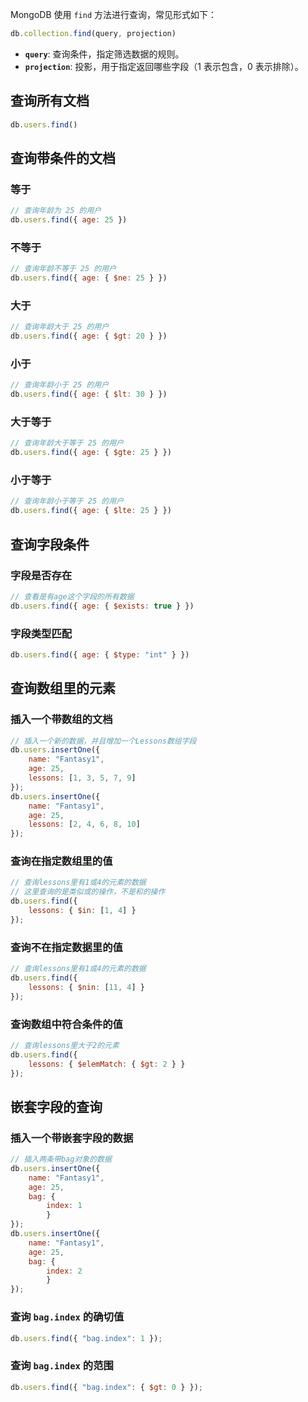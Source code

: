 MongoDB 使用 `find` 方法进行查询，常见形式如下：

```javascript
db.collection.find(query, projection)
```

- **`query`**: 查询条件，指定筛选数据的规则。
- **`projection`**: 投影，用于指定返回哪些字段（1 表示包含，0 表示排除）。

## 查询所有文档

```javascript
db.users.find()
```

## 查询带条件的文档

### 等于

```javascript
// 查询年龄为 25 的用户
db.users.find({ age: 25 })
```

### 不等于

```javascript
// 查询年龄不等于 25 的用户
db.users.find({ age: { $ne: 25 } })
```

### 大于

```javascript
// 查询年龄大于 25 的用户
db.users.find({ age: { $gt: 20 } })
```

### 小于

```javascript
// 查询年龄小于 25 的用户
db.users.find({ age: { $lt: 30 } })
```

### 大于等于

```javascript
// 查询年龄大于等于 25 的用户
db.users.find({ age: { $gte: 25 } })
```

### 小于等于

```javascript
// 查询年龄小于等于 25 的用户
db.users.find({ age: { $lte: 25 } })
```


## 查询字段条件

### 字段是否存在

```javascript
// 查看是有age这个字段的所有数据
db.users.find({ age: { $exists: true } })
```
### 字段类型匹配

```javascript
db.users.find({ age: { $type: "int" } })
```

## 查询数组里的元素

### 插入一个带数组的文档

```javascript
// 插入一个新的数据，并且增加一个Lessons数组字段
db.users.insertOne({ 
	name: "Fantasy1", 
	age: 25, 
	lessons: [1, 3, 5, 7, 9] 
});
db.users.insertOne({ 
	name: "Fantasy1", 
	age: 25, 
	lessons: [2, 4, 6, 8, 10] 
});
```

### 查询在指定数组里的值

```javascript
// 查询lessons里有1或4的元素的数据
// 这里查询的是类似或的操作，不是和的操作
db.users.find({ 
	lessons: { $in: [1, 4] } 
});
```

### 查询不在指定数据里的值

```javascript
// 查询lessons里有1或4的元素的数据
db.users.find({ 
	lessons: { $nin: [11, 4] } 
});
```

### 查询数组中符合条件的值

```javascript
// 查询lessons里大于2的元素
db.users.find({ 
	lessons: { $elemMatch: { $gt: 2 } } 
});
```

## 嵌套字段的查询

### 插入一个带嵌套字段的数据

```javascript
// 插入两条带bag对象的数据
db.users.insertOne({ 
	name: "Fantasy1", 
	age: 25, 
	bag: { 
		index: 1 
		} 
});
db.users.insertOne({ 
	name: "Fantasy1", 
	age: 25, 
	bag: { 
		index: 2 
		} 
});
```

###  **查询 `bag.index` 的确切值**

```javascript
db.users.find({ "bag.index": 1 });
```

### **查询 `bag.index` 的范围**


```javascript
db.users.find({ "bag.index": { $gt: 0 } });
```